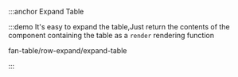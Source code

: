 :::anchor Expand Table

:::demo It's easy to expand the table,Just return the contents of the component containing the table as a `render` rendering function

fan-table/row-expand/expand-table

:::
